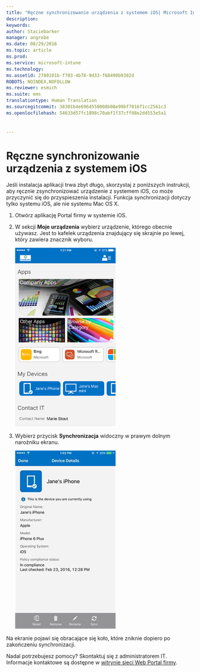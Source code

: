 ```yaml
---
title: "Ręczne synchronizowanie urządzenia z systemem iOS| Microsoft Intune"
description: 
keywords: 
author: Staciebarker
manager: angrobe
ms.date: 08/29/2016
ms.topic: article
ms.prod: 
ms.service: microsoft-intune
ms.technology: 
ms.assetid: 2780101b-f703-4b78-9d33-f68490b9382d
ROBOTS: NOINDEX,NOFOLLOW
ms.reviewer: esmich
ms.suite: ems
translationtype: Human Translation
ms.sourcegitcommit: 38301b4e6964550008b08e99bf7016f1cc2561c3
ms.openlocfilehash: 54633d57fc1898c70abf1f37cff08e2dd553e5a1


---
```



# Ręczne synchronizowanie urządzenia z systemem iOS

Jeśli instalacja aplikacji trwa zbyt długo, skorzystaj z poniższych instrukcji, aby ręcznie zsynchronizować urządzenie z systemem iOS, co może przyczynić się do przyspieszenia instalacji. Funkcja synchronizacji dotyczy tylko systemu iOS, ale nie systemu Mac OS X.

1. Otwórz aplikację Portal firmy w systemie iOS.

2. W sekcji **Moje urządzenia** wybierz urządzenie, którego obecnie używasz. Jest to kafelek urządzenia znajdujący się skrajnie po lewej, który zawiera znacznik wyboru.

    ![ios-sync-1-comp-portal-apps](./media/ios-sync-1-comp-portal-apps.png)

3.  Wybierz przycisk **Synchronizacja** widoczny w prawym dolnym narożniku ekranu.

    ![ios-sync-2-sync-button](./media/ios-sync-2-sync-button.png)

Na ekranie pojawi się obracające się koło, które zniknie dopiero po zakończeniu synchronizacji.

Nadal potrzebujesz pomocy? Skontaktuj się z administratorem IT. Informacje kontaktowe są dostępne w [witrynie sieci Web Portal firmy](http://portal.manage.microsoft.com).




<!--HONumber=Aug16_HO5-->


